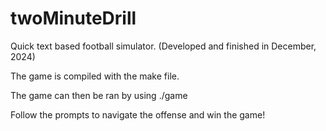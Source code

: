 # twoMinuteDrill
Quick text based football simulator. (Developed and finished in December, 2024)

The game is compiled with the make file.

The game can then be ran by using ./game

Follow the prompts to navigate the offense and win the game!
